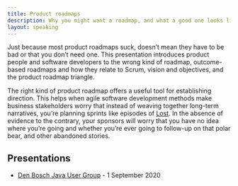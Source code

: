 ```yaml
---
title: Product roadmaps
description: Why you might want a roadmap, and what a good one looks like
layout: speaking
---
```


Just because most product roadmaps suck, doesn’t mean they have to be bad or that you don’t need one.
This presentation introduces product people and software developers to the wrong kind of roadmap, outcome-based roadmaps and how they relate to Scrum, vision and objectives, and the product roadmap triangle.

The right kind of product roadmap offers a useful tool for establishing direction.
This helps when agile software development methods make business stakeholders worry that instead of weaving together long-term narratives, you’re planning sprints like episodes of 
[Lost](https://en.wikipedia.org/wiki/Lost_(TV_series)).
In the absence of evidence to the contrary, your sponsors will worry that you have no idea where you’re going and whether you’re ever going to follow-up on that polar bear, and other abandoned stories.

## Presentations

* [Den Bosch Java User Group](https://www.meetup.com/Utrecht-Java-User-Group/) - 1 September 2020
